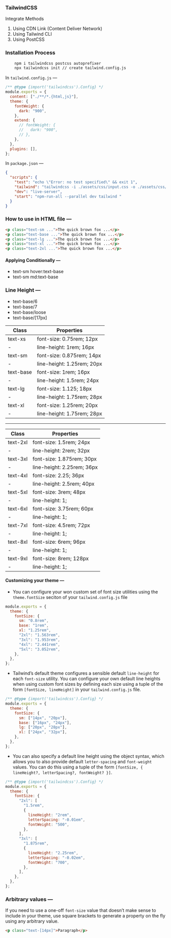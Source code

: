 ### TailwindCSS

Integrate Methods

1. Using CDN Link (Content Deliver Network)
2. Using Tailwind CLI
3. Using PostCSS

### Installation Process

```sh
    npm i tailwindcss postcss autoprefixer
    npx tailwindcss init // create tailwind.config.js
```

In `tailwind.config.js` &mdash;

```js
/** @type {import('tailwindcss').Config} */
module.exports = {
  content: ["./**/*.{html,js}"],
  theme: {
    fontWeight: {
      dark: "900",
    },
    extend: {
      // fontWeight: {
      //   dark: "900",
      // },
    },
  },
  plugins: [],
};
```

In `package.json` &mdash;

```json
{
  "scripts": {
    "test": "echo \"Error: no test specified\" && exit 1",
    "tailwind": "tailwindcss -i ./assets/css/input.css -o ./assets/css/output.css -w",
    "dev": "live-server",
    "start": "npm-run-all --parallel dev tailwind "
  }
}
```

### How to use in HTML file &mdash;

```html
<p class="text-sm ...">The quick brown fox ...</p>
<p class="text-base ...">The quick brown fox ...</p>
<p class="text-lg ...">The quick brown fox ...</p>
<p class="text-xl ...">The quick brown fox ...</p>
<p class="text-2xl ...">The quick brown fox ...</p>
```

#### Applying Conditionally &mdash;

- text-sm hover:text-base
- text-sm md:text-base

### Line Height &mdash;

- text-base/6
- text-base/7
- text-base/loose
- text-base/[17px]

| Class     | Properties                 |
| --------- | -------------------------- |
| text-xs   | font-size: 0.75rem; 12px   |
| -         | line-height: 1rem; 16px    |
| text-sm   | font-size: 0.875rem; 14px  |
| -         | line-height: 1.25rem; 20px |
| text-base | font-size: 1rem; 16px      |
| -         | line-height: 1.5rem; 24px  |
| text-lg   | font-size: 1.125; 18px     |
| -         | line-height: 1.75rem; 28px |
| text-xl   | font-size: 1.25rem; 20px   |
| -         | line-height: 1.75rem; 28px |

<hr>

| Class    | Properties                 |
| -------- | -------------------------- |
| text-2xl | font-size: 1.5rem; 24px    |
| -        | line-height: 2rem; 32px    |
| text-3xl | font-size: 1.875rem; 30px  |
| -        | line-height: 2.25rem; 36px |
| text-4xl | font-size: 2.25; 36px      |
| -        | line-height: 2.5rem; 40px  |
| text-5xl | font-size: 3rem; 48px      |
| -        | line-height: 1;            |
| text-6xl | font-size: 3.75rem; 60px   |
| -        | line-height: 1;            |
| text-7xl | font-size: 4.5rem; 72px    |
| -        | line-height: 1;            |
| text-8xl | font-size: 6rem; 96px      |
| -        | line-height: 1;            |
| text-9xl | font-size: 8rem; 128px     |
| -        | line-height: 1;            |

#### Customizing your theme &mdash;

- You can configure your won custom set of font size utilities using the `theme.fontSize` seciton of your `tailwind.config.js` file

```js
module.exports = {
  theme: {
    fontSize: {
      sm: "0.8rem",
      base: "1rem",
      xl: "1.25rem",
      "2xl": "1.563rem",
      "3xl": "1.953rem",
      "4xl": "2.441rem",
      "5xl": "3.052rem",
    },
  },
};
```

- Tailwind’s default theme configures a sensible default `line-height` for each `font-size` utility. You can configure your own default line heights when using custom font sizes by defining each size using a tuple of the form `[fontSize, lineHeight]` in your `tailwind.config.js` file.

```js
/** @type {import('tailwindcss').Config} */
module.exports = {
  theme: {
    fontSize: {
      sm: ["14px", "20px"],
      base: ["16px", "24px"],
      lg: ["20px", "28px"],
      xl: ["24px", "32px"],
    },
  },
};
```

- You can also specify a default line height using the object syntax, which allows you to also provide default `letter-spacing` and `font-weight` values. You can do this using a tuple of the form `[fontSize, { lineHeight?, letterSpacing?, fontWeight? }]`.

```js
/** @type {import('tailwindcss').Config} */
module.exports = {
  theme: {
    fontSize: {
      "2xl": [
        "1.5rem",
        {
          lineHeight: "2rem",
          letterSpacing: "-0.01em",
          fontWeight: "500",
        },
      ],
      "3xl": [
        "1.875rem",
        {
          lineHeight: "2.25rem",
          letterSpacing: "-0.02em",
          fontWeight: "700",
        },
      ],
    },
  },
};
```

### Arbitrary values &mdash;

If you need to use a one-off `font-size` value that doesn’t make sense to include in your theme, use square brackets to generate a property on the fly using any arbitrary value.

```html
<p class="text-[14px]">Paragraph</p>
```
